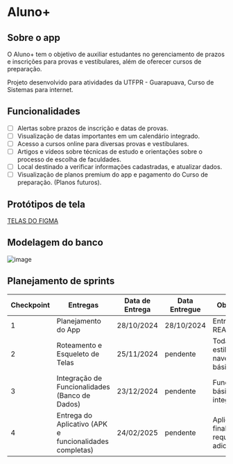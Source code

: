 # Aluno+

## Sobre o app
O Aluno+ tem o objetivo de auxiliar estudantes no gerenciamento de prazos e inscrições para provas e vestibulares, além de oferecer cursos de preparação. 

Projeto desenvolvido para atividades da UTFPR - Guarapuava, Curso de Sistemas para internet.

## Funcionalidades
- [ ] Alertas sobre prazos de inscrição e datas de provas.
- [ ] Visualização de datas importantes em um calendário integrado.
- [ ] Acesso a cursos online para diversas provas e vestibulares.
- [ ] Artigos e vídeos sobre técnicas de estudo e orientações sobre o processo de escolha de faculdades.
- [ ] Local destinado a verificar informações cadastradas, e atualizar dados.
- [ ] Visualização de planos premium do app e pagamento do Curso de preparação. (Planos futuros).

## Protótipos de tela
[TELAS DO FIGMA](https://www.figma.com/design/9xXuQZIJ5Um3Wb0nO2et7r/DPM?node-id=1-3&node-type=canvas&t=ONgGdesPqeuL4hLd-0)

## Modelagem do banco
![image](https://github.com/user-attachments/assets/bc3cbb82-05e9-4d4d-a53e-21cc8fc018d1)

## Planejamento de sprints

| Checkpoint   | Entregas                                    | Data de Entrega  | Data Entregue  | Observações                                      |
|--------------|---------------------------------------------|------------------|----------------|--------------------------------------------------|
| 1 | Planejamento do App                                    | 28/10/2024       | 28/10/2024     | Entrega do README.md  |
| 2 | Roteamento e Esqueleto de Telas                        | 25/11/2024       | pendente       | Todas as telas estilizadas e navegação básica.   |
| 3 | Integração de Funcionalidades (Banco de Dados)         | 23/12/2024       | pendente       | Funcionalidades básicas integradas.              |
| 4 | Entrega do Aplicativo (APK e funcionalidades completas)| 24/02/2025       | pendente       | Aplicativo finalizado com requisitos adicionais. |
